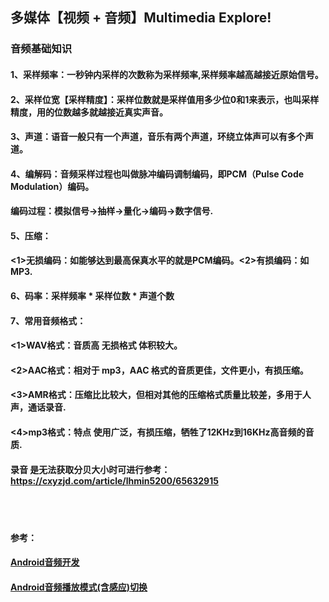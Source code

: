 ## 多媒体【视频 + 音频】Multimedia Explore!

### 音频基础知识
#### 1、采样频率：一秒钟内采样的次数称为采样频率,采样频率越高越接近原始信号。
#### 2、采样位宽【采样精度】：采样位数就是采样值用多少位0和1来表示，也叫采样精度，用的位数越多就越接近真实声音。
#### 3、声道：语音一般只有一个声道，音乐有两个声道，环绕立体声可以有多个声道。
#### 4、编解码：音频采样过程也叫做脉冲编码调制编码，即PCM（Pulse Code Modulation）编码。
####    编码过程：模拟信号->抽样->量化->编码->数字信号.
#### 5、压缩：
####    <1>无损编码：如能够达到最高保真水平的就是PCM编码。<2>有损编码：如MP3.
#### 6、码率：采样频率 * 采样位数 * 声道个数
#### 7、常用音频格式：
####    <1>WAV格式：音质高 无损格式 体积较大。
####    <2>AAC格式：相对于 mp3，AAC 格式的音质更佳，文件更小，有损压缩。
####    <3>AMR格式：压缩比比较大，但相对其他的压缩格式质量比较差，多用于人声，通话录音.
####    <4>mp3格式：特点 使用广泛，有损压缩，牺牲了12KHz到16KHz高音频的音质.


####  录音 是无法获取分贝大小时可进行参考：https://cxyzjd.com/article/lhmin5200/65632915

<br></br>
####  参考：
####  [Android音频开发](https://github.com/zhaolewei/ZlwAudioRecorder)
#### [Android音频播放模式(含感应)切换](https://blog.csdn.net/u010936731/article/details/70599482/?utm_medium=distribute.pc_relevant.none-task-blog-2~default~baidujs_title~default-0.highlightwordscore&spm=1001.2101.3001.4242.1)

